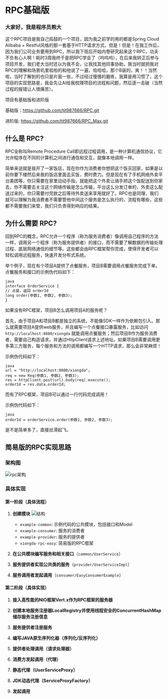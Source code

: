 # **RPC基础版**

### 大家好，我是程序员熊大

这个RPC项目是我自己捣鼓的一个项目，因为我之前学的用的都是Spring Cloud Alibaba + Restful风格的那一套基于HTTP请求方式，但是！但是！在我工作后，因为我们公司业务要用到RPC，所以我下班后开始内卷研究起来这个RPC，功夫不负有心人啊！耗时3周我终于是把RPC学会了（呜呜呜），在后来我转正后参与项目开发，我们老大当时还以为我不会，让我找其他同事协助，我当时就把我对RPC的理解和场景叽里呱啦的和他说了一遍，哈哈哈，那个B装的，爽！！当然啦，当时了解到的也只是片面一些，不过经过慢慢的磨练，我算是用习惯了，这个项目的实现思路是，我会先让AI给我梳理项目的流程和问题，然后逐一击破（当然过程的报错让人很痛苦）。

项目有基础版和进阶版

基础版：https://github.com/tjt987666/RPC.git

进阶版: https://github.com/tjt987666/RPC_Max.git



## 什么是 RPC?

RPC全称叫Remote Procedure Call即远程过程调用，是一种计算机通信协议，它允许程序在不同的计算机之间进行通信和交互，就像本地调用一样。

简单来说就是我开了一家饭店，现在你作为消费者你想把这个饭买回家，如果是以前你要下楼然后来我的饭店里面去买饭，费时费力。但是现在有了手机网络外卖平台美团等，你只需要在家里动动手指，就能把这个外卖让骑手把这个饭配送到你家去，你不需要去关注这个网络传输是怎么传输，平台这么分发订单的，外卖这么配送过来的，你只需要付完款之后等待外卖送来享用就好了。RPC也是同理，我们就可以理解为我消费者不需要管他中间这个服务是怎么执行的，流程有哪些，这些都不需要我们来管，我们只负责得到响应的结果。

## 为什么需要 RPC?

回到RPC的概念，RPC允许一个程序（称为服务消费者）像调用自己程序的方法一样，调用另一个程序（称为服务提供者）的接口，而不需要了解数据的传输处理过程、底层网络通信的细节等。这些都会由RPC框架帮你完成，使得开发者可以轻松调用远程服务，快速开发分布式系统。

举个例子，现在有个项目A提供了点餐服务，项目B需要调用点餐服务完成下单。点餐服务和接口的示例伪代码如下：

```markdown
java
interface OrderService {
// 点餐，返回 orderId
long order(参数1, 参数2, 参数3);
}
```
如果没有RPC框架，项目B怎么调用项目A的服务呢？

首先，由于项目A和项目B都是独立的系统，不能像SDK一样作为依赖包引入。那么就需要项目A提供web服务，并且编写一个点餐接口暴露服务，比如访问 `http://localhost:8080/xiongda` 就能调用点餐服务；然后项目B作为服务消费者，需要自己构造请求，并通过HttpClient请求上述地址。如果项目B需要调用更多第三方服务，每个服务和方法的调用都编写一个HTTP请求，那么会非常麻烦！

示例伪代码如下：

```
java
url = "http://localhost:8080/xiongda";
req = new Req(参数1, 参数2, 参数3);
res = httpClient.post(url).body(req).execute();
orderId = res.data.orderId;
```
而有了RPC框架，项目B可以通过一行代码完成调用！

示例伪代码如下：

```
java
orderId = orderService.order(参数1, 参数2, 参数3);
```
是不是简单多了，直接丝滑起飞。

## 简易版的RPC实现思路

### 架构图
![rpc架构](https://github.com/user-attachments/assets/ac693dde-47c5-4353-a333-559d2dad5562)



### 具体实现

#### 第一阶段（具体流程）

1. **创建模块**
![结构](https://github.com/user-attachments/assets/e17ffeb5-9f9c-4779-8719-cc3901790285)



   - `example-common`: 示例代码的公共模块，包括接口和Model
   - `example-consumer`: 服务的消费者
   - `example-provider`: 服务的提供者
   - `xiongda-rpc-easy`: 简易版的RPC框架

2. **在公共模块编写服务和相关接口**（`common/UserService`）

3. **服务提供者实现公共类的服务**（`provider/UserServiceImpl`）

4. **服务调用者发起调用**（`consumer/EasyConsumerExample`）

#### 第二阶段（具体实现）

1. **接入高性能的NIO框架Vert.x作为RPC框架的服务器**

2. **创建本地服务注册器LocalRegistry并使用线程安全的ConcurrentHashMap储存服务注册信息**

3. **服务提供者注册服务**

4. **编写JAVA原生序列化器（序列化/反序列化）**

5. **提供者处理调用（请求处理器）**

6. **消费方发起调用（代理）**

7. **静态代理（UserServiceProxy）**

8. **JDK动态代理（ServiceProxyFactory）**

9. **发起调用**

